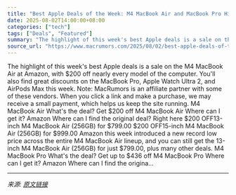 ```yaml
---
title: "Best Apple Deals of the Week: M4 MacBook Air and MacBook Pro Hit New Record Low Prices"
date: 2025-08-02T14:00:00+08:00
categories: ["tech"]
tags: ["Deals", "Featured"]
summary: "The highlight of this week's best Apple deals is a sale on the M4 MacBook Air at Amazon, with &#36;200 off nearly every model of the computer. You'll also find great discounts on the MacBook Pro, Appl"
source_url: "https://www.macrumors.com/2025/08/02/best-apple-deals-of-the-week-8-1-25/"
---
```


The highlight of this week's best Apple deals is a sale on the M4 MacBook Air at Amazon, with &#36;200 off nearly every model of the computer. You'll also find great discounts on the MacBook Pro, Apple Watch Ultra 2, and AirPods Max this week. Note: MacRumors is an affiliate partner with some of these vendors. When you click a link and make a purchase, we may receive a small payment, which helps us keep the site running. M4 MacBook Air What's the deal? Get &#36;200 off M4 MacBook Air Where can I get it? Amazon Where can I find the original deal? Right here &#36;200 OFF13-inch M4 MacBook Air (256GB) for &#36;799.00 &#36;200 OFF15-inch M4 MacBook Air (256GB) for &#36;999.00 Amazon this week introduced a new record low price across the entire M4 MacBook Air lineup, and you can still get the 13-inch M4 MacBook Air (256GB) for just &#36;799.00, plus many other deals. M4 MacBook Pro What's the deal? Get up to &#36;436 off M4 MacBook Pro Where can I get it? Amazon Where can I find the origina...

---

*来源: [原文链接](https://www.macrumors.com/2025/08/02/best-apple-deals-of-the-week-8-1-25/)*
